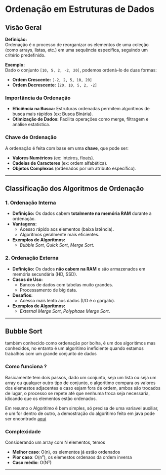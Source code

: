 # Ordenação em Estruturas de Dados  

## Visão Geral  

**Definição:**  
Ordenação é o processo de reorganizar os elementos de uma coleção (como arrays, listas, etc.) em uma sequência específica, seguindo um critério predefinido.  

**Exemplo:**  
Dado o conjunto `[10, 5, 2, -2, 20]`, podemos ordená-lo de duas formas:  
- **Ordem Crescente:** `[-2, 2, 5, 10, 20]`  
- **Ordem Decrescente:** `[20, 10, 5, 2, -2]`  

### Importância da Ordenação  
- **Eficiência na Busca:** Estruturas ordenadas permitem algoritmos de busca mais rápidos (ex: Busca Binária).  
- **Otimização de Dados:** Facilita operações como merge, filtragem e análise estatística.  

### Chave de Ordenação  
A ordenação é feita com base em uma **chave**, que pode ser:  
- **Valores Numéricos** (ex: inteiros, floats).  
- **Cadeias de Caracteres** (ex: ordem alfabética).  
- **Objetos Complexos** (ordenados por um atributo específico).  

---  

## Classificação dos Algoritmos de Ordenação  

### 1. Ordenação Interna  
- **Definição:** Os dados cabem **totalmente na memória RAM** durante a ordenação.  
- **Vantagens:**  
  - Acesso rápido aos elementos (baixa latência).  
  - Algoritmos geralmente mais eficientes.  
- **Exemplos de Algoritmos:**  
  - *Bubble Sort*, *Quick Sort*, *Merge Sort*.  

### 2. Ordenação Externa  
- **Definição:** Os dados **não cabem na RAM** e são armazenados em memória secundária (HD, SSD).  
- **Casos de Uso:**  
  - Bancos de dados com tabelas muito grandes.  
  - Processamento de big data.  
- **Desafios:**  
  - Acesso mais lento aos dados (I/O é o gargalo).  
- **Exemplos de Algoritmos:**  
  - *External Merge Sort*, *Polyphase Merge Sort*.  

---  

## Bubble Sort
também conhecido como ordenação por bolha, é um dos algoritimos mas conhecidos, no entanto é um algoritimo ineficiente quando estamos trabalhos com um grande conjunto de dados

### Como funciona ?
Basicamente tem dois passos, dado um conjunto, seja um lista ou seja um array ou qualquer outro tipo de conjunto, o algoritimo compara os valores dos elemestos adjacentes e caso esjam fora de ordem, ambos são trocados de lugar, o processo se repete até que nenhuma troca seja necessaria, idicando que os elementos estão ordenados.



Em resumo o Algoritimo é bem simples, só precisa de uma variavel auxiliar, e um for dentro de outro, a demostração do algoritimo feito em java pode ser encontrado [aqui](./BubbleSort.java)

### Complexidade
Considerando um array com N elementos, temos
* **Melhor caso**: O(n), os elementos já estão ordenados
* **Pior caso**: O(n²), os elemestos ordenaos da ordem inversa
* **Caso médio**: O(N²)

---


